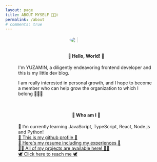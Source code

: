 ```yaml
---
layout: page
title: ABOUT MYSELF 🙋🏻‍♀️
permalink: /about
# comments: true
---
```

<div class="row justify-content-center" style="-webkit-user-select: none; -moz-user-select: none; -ms-user-select: none; user-select: none;">
<div style="padding: 0 2.5rem;">

<div style="display:flex; margin:1rem 0 2rem;" >
<img src="{{ site.baseurl }}/assets/images/about/avatar_sally.gif" style="width:25%; min-width:100px; border-radius:100%; margin:0 auto;" alt=""/>
</div>

<h4 style="text-align: center;">🐥 Hello, World! 🐥</h4>

<p>
    I'm YUZAMIN, a diligently endeavoring frontend developer and this is my little dev blog.
</p>

<p>I am really interested in personal growth, and I hope to become a member who can help grow the organization to which I belong 💁🏻‍♀️</p>

<br />

<h4 style="text-align: center;">🐤 Who am I 🐤</h4>

<div>🌱 I’m currently learning JavaScript, TypeScript, React, Node.js and Python!</div>

<div>
<a href="https://github.com/nvrtmd" target="_blank">
👾 This is my github profile 👾</a>
</div>

<div>
<a href="https://bit.ly/minyuza-resume" target="_blank">
📄 Here's my resume including my experiences 📄</a>
</div>

<div>
<a href="https://bit.ly/yuzamin-portfolio" target="_blank">
👨‍💻 All of my projects are available here! 👨‍💻</a>
</div>

<div>
<a href="https://twitter.com/nvrtmd" target="_blank">
🕊 Click here to reach me 🕊</a>
</div>

</div>

<!-- <div class="col-md-4">

<div class="sticky-top sticky-top-80">
<div style="display:flex; justify-contents:center;flex-direction:column;text-align:center;" >
<img src="{{ site.baseurl }}/assets/images/about/east_sea.gif" style="width:40%;border-radius:100%;margin:0 auto;" alt="">
<div style="margin-top: 1rem;font-weight:300; font-size: 0.8rem;">I love the East Sea of Korea 🌊</div>
</div> -->

<!-- </div>
</div> -->

</div>
<br />
<br />
<br />
